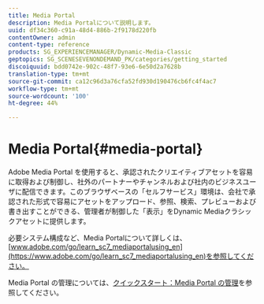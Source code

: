 ```yaml
---
title: Media Portal
description: Media Portalについて説明します。
uuid: df34c360-c91a-48d4-886b-2f9178d220fb
contentOwner: admin
content-type: reference
products: SG_EXPERIENCEMANAGER/Dynamic-Media-Classic
geptopics: SG_SCENESEVENONDEMAND_PK/categories/getting_started
discoiquuid: bdd0742e-902c-48f7-93e6-6e50d2a7628b
translation-type: tm+mt
source-git-commit: ca12c96d3a76cfa52fd930d190476cb6fc4f4ac7
workflow-type: tm+mt
source-wordcount: '100'
ht-degree: 44%

---
```



# Media Portal{#media-portal}

Adobe Media Portal を使用すると、承認されたクリエイティブアセットを容易に取得および制御し、社外のパートナーやチャンネルおよび社内のビジネスユーザに配信できます。このブラウザベースの「セルフサービス」環境は、会社で承認された形式で容易にアセットをアップロード、参照、検索、プレビューおよび書き出すことができる、管理者が制御した「表示」をDynamic Mediaクラシックアセットに提供します。

必要システム構成など、Media Portalについて詳しくは、[www.adobe.com/go/learn_sc7_mediaportalusing_en](https://www.adobe.com/go/learn_sc7_mediaportalusing_en)を参照してください。

Media Portal の管理については、[クイックスタート：Media Portal の管理](quick-start-media-portal-administration.md#quick_start_media_portal_administration)を参照してください。
